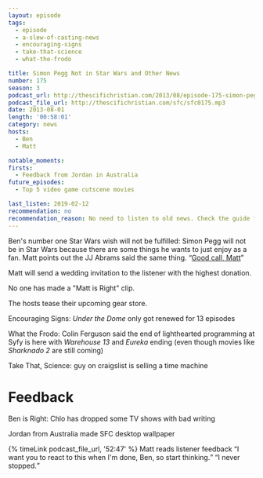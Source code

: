 ```yaml
---
layout: episode
tags:
  - episode
  - a-slew-of-casting-news
  - encouraging-signs
  - take-that-science
  - what-the-frodo

title: Simon Pegg Not in Star Wars and Other News
number: 175
season: 3
podcast_url: http://thescifichristian.com/2013/08/episode-175-simon-pegg-not-in-star-wars-and-other-news/
podcast_file_url: http://thescifichristian.com/sfc/sfc0175.mp3
date: 2013-08-01
length: '00:58:01'
category: news
hosts:
  - Ben
  - Matt

notable_moments:
firsts:
  - Feedback from Jordan in Australia
future_episodes:
  - Top 5 video game cutscene movies

last_listen: 2019-02-12
recommendation: no
recommendation_reason: No need to listen to old news. Check the guide for what's interesting in hindsight.
---
```

Ben's number one Star Wars wish will not be fulfilled: Simon Pegg will not be in Star Wars because there are some things he wants to just enjoy as a fan. Matt points out the JJ Abrams said the same thing. <q class="archivist inline"><a href="https://www.imdb.com/title/tt2488496/fullcredits?ref_=tt_cl_sm#cast">Good call, Matt</a></q>

Matt will send a wedding invitation to the listener with the highest donation.

No one has made a "Matt is Right" clip.

The hosts tease their upcoming gear store. 

Encouraging Signs: <i class="work-title">Under the Dome</i> only got renewed for 13 episodes

What the Frodo: Colin Ferguson said the end of lighthearted programming at Syfy is here with <i class="work-title">Warehouse 13</i> and <i class="work-title">Eureka</i> ending (even though movies like <i class="work-title">Sharknado 2</i> are still coming)

Take That, Science: guy on craigslist is selling a time machine



# Feedback

Ben is Right: Chlo has dropped some TV shows with bad writing

Jordan from Australia made SFC desktop wallpaper 

<div class="quote">
  {% timeLink podcast_file_url, '52:47' %}
  <span class="quote-context is-size-6">Matt reads listener feedback</span>
  <q class="matt">I want you to react to this when I'm done, Ben, so start thinking.</q>
  <q class="ben">I never stopped.</q>
</div>
